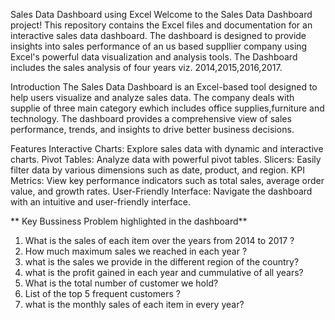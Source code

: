 
Sales Data Dashboard using Excel Welcome to the Sales Data Dashboard project! This repository contains the Excel files and documentation for an interactive sales data dashboard. The dashboard is designed to provide insights into sales performance of an us based suppllier company using Excel's powerful data visualization and analysis tools. The Dashboard includes the sales analysis of four years viz. 2014,2015,2016,2017.

Introduction The Sales Data Dashboard is an Excel-based tool designed to help users visualize and analyze sales data. The company deals with supplie of three main category ewhich includes office supplies,furniture and technology. The dashboard provides a comprehensive view of sales performance, trends, and insights to drive better business decisions.

Features Interactive Charts: Explore sales data with dynamic and interactive charts. Pivot Tables: Analyze data with powerful pivot tables. Slicers: Easily filter data by various dimensions such as date, product, and region. KPI Metrics: View key performance indicators such as total sales, average order value, and growth rates. User-Friendly Interface: Navigate the dashboard with an intuitive and user-friendly interface.

** Key Bussiness Problem highlighted in the dashboard**

1) What is the sales of each item over the years from 2014 to 2017 ?
2) How much maximum sales we reached in each year ?
3) what is the sales we provide in the different region of the country?
4) what is the profit gained in each year and cummulative of all years?
5) What is the total number of customer we hold?
6) List of the top 5 frequent customers ?
7) what is the monthly sales of each item in every year?
